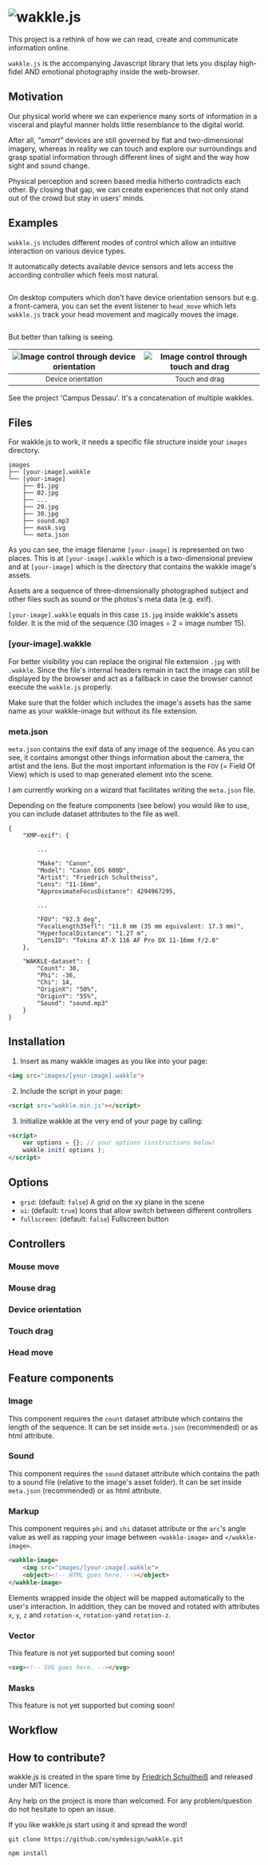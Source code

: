  
# <img src='https://user-images.githubusercontent.com/9745432/36901209-a38c1bb8-1e26-11e8-9c1b-821023e79f57.png' srcset='https://user-images.githubusercontent.com/9745432/36901210-a3a6b572-1e26-11e8-9cc7-574773799228.png 2x' alt='wakkle.js' title='wakkle.js'>

This project is a rethink of how we can read, create and communicate information online. 

`wakkle.js` is the accompanying Javascript library that lets you display high-fidel AND emotional photography inside the web-browser.

## Motivation

Our physical world where we can experience many sorts of information in a visceral and playful manner holds little resemblance to the digital world.

After all, <em>"smart"</em> devices are still governed by flat and two-dimensional imagery, whereas in reality we can touch and explore our surroundings and grasp spatial information through different lines of sight and the way how sight and sound change. 

Physical perception and screen based media hitherto contradicts each other. By closing that gap, we can create experiences that not only stand out of the crowd but stay in users' minds.


## Examples

`wakkle.js` includes different modes of control which allow an intuitive interaction on various device types.

It automatically detects available device sensors and lets access the according controller which feels most natural.

<img src='https://user-images.githubusercontent.com/9745432/36917591-9043708e-1e57-11e8-912b-7eb2395ad774.jpg' srcset='https://user-images.githubusercontent.com/9745432/36917593-9061167a-1e57-11e8-9d76-17471a03ed90.jpg 2x' alt=''>


On desktop computers which don't have device orientation sensors but e.g. a front-camera, you can set the event listener to `head_move` which lets `wakkle.js` track your head movement and magically moves the image.

<img src='https://user-images.githubusercontent.com/9745432/36917594-907ef97e-1e57-11e8-9812-5c1954481e77.jpg' srcset='https://user-images.githubusercontent.com/9745432/36917595-909d0ee6-1e57-11e8-888b-b869e55cfd90.jpg 2x' alt=''>


But better than talking is seeing.


![Image control through device orientation](https://user-images.githubusercontent.com/9745432/36902425-af3c2eb8-1e2a-11e8-8d23-0f32b7e2b76f.gif) | ![Image control through touch and drag](https://user-images.githubusercontent.com/9745432/36902427-af569672-1e2a-11e8-824a-e86b57cc69ec.gif)
:--------------------------------:|:-----------------------------:
<small>Device orientation</small> | <small>Touch and drag</small>


See the project 'Campus Dessau'. It's a concatenation of multiple wakkles.


## Files
For wakkle.js to work, it needs a specific file structure inside your `images` directory.

```
images
├── [your-image].wakkle
└── [your-image]
    ├── 01.jpg
    ├── 02.jpg
    ├── ...
    ├── 29.jpg
    ├── 30.jpg
    ├── sound.mp3
    ├── mask.svg
    └── meta.json
```

As you can see, the image filename `[your-image]` is represented on two places. This is at `[your-image].wakkle` which is a two-dimensional preview and at `[your-image]` which is the directory that contains the wakkle image's assets. 
 
Assets are a sequence of three-dimensionally photographed subject and other files such as sound or the photos's meta data (e.g. exif).

`[your-image].wakkle` equals in this case `15.jpg` inside wakkle's assets folder. It is the mid of the sequence (30 images ÷ 2 = image number 15).

### [your-image].wakkle
For better visibility you can replace the original file extension `.jpg` with `.wakkle`. Since the file's internal headers remain in tact the image can still be displayed by the browser and act as a fallback in case the browser cannot execute the `wakkle.js` properly.
 
Make sure that the folder which includes the image's assets has the same name as your wakkle-image but without its file extension.

### meta.json
`meta.json` contains the exif data of any image of the sequence. As you can see, it contains amongst other things information about the camera, the artist and the lens. But the most important information is the `FOV` (= Field Of View) which is used to map generated element into the scene.
 
I am currently working on a wizard that facilitates writing the `meta.json` file.
 
Depending on the feature components (see below) you would like to use, you can include dataset attributes to the file as well.
```
{
    "XMP-exif": {

        ...

        "Make": "Canon",
        "Model": "Canon EOS 600D",
        "Artist": "Friedrich Schultheiss",
        "Lens": "11-16mm",
        "ApproximateFocusDistance": 4294967295,
        
        ...

        "FOV": "92.3 deg",
        "FocalLength35efl": "11.0 mm (35 mm equivalent: 17.3 mm)",
        "HyperfocalDistance": "1.27 m",
        "LensID": "Tokina AT-X 116 AF Pro DX 11-16mm f/2.8"
    },

    "WAKKLE-dataset": {
        "Count": 30,
        "Phi": -36,
        "Chi": 14,
        "OriginX": "50%",
        "OriginY": "55%",
        "Sound": "sound.mp3"
    }
}
```




## Installation
1. Insert as many wakkle images as you like into your page:
```html
<img src="images/[your-image].wakkle">
``` 
2. Include the script in your page:
```html
<script src="wakkle.min.js"></script>
```
3. Initialize wakkle at the very end of your page by calling:
```html
<script>
    var options = {}; // your options (instructions below)
    wakkle.init( options );
</script>
```


## Options

- `grid`: (default: `false`) A grid on the xy plane in the scene
- `ui`: (default: `true`) Icons that allow switch between different controllers
- `fullscreen`: (default: `false`) Fullscreen button


## Controllers

### Mouse move

### Mouse drag

### Device orientation

### Touch drag

### Head move



## Feature components

### Image
This component requires the `count` dataset attribute which contains the length of the sequence. It can be set inside `meta.json` (recommended) or as html attribute.

### Sound
This component requires the `sound` dataset attribute which contains the path to a sound file (relative to the image's asset folder). It can be set inside `meta.json` (recommended) or as html attribute.

### Markup
This component requires `phi` and `chi` dataset attribute or the `arc`'s angle value as well as rapping your image between `<wakkle-image>` and `</wakkle-image>`.
```html
<wakkle-image>
    <img src="images/[your-image].wakkle">
    <object><!-- HTML goes here. --></object>
</wakkle-image>
```
Elements wrapped inside the object will be mapped automatically  to the user's interaction. In addition, they can be moved and rotated with attributes `x`, `y`, `z` and `rotation-x`, `rotation-y`and `rotation-z`.

### Vector
This feature is not yet supported but coming soon!
```html
<svg><!-- SVG goes here. --></svg>
```

### Masks
This feature is not yet supported but coming soon!


## Workflow



## How to contribute?


wakkle.js is created in the spare time by <a href="http://sym.design">Friedrich Schultheiß</a> and released under MIT licence.

Any help on the project is more than welcomed.
For any problem/question do not hesitate to open an issue.

If you like wakkle.js start using it and spread the word!

```
git clone https://github.com/symdesign/wakkle.git
```

```
npm install
```